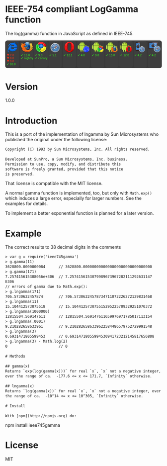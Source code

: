 # IEEE-754 compliant LogGamma function

The log(gamma) function in JavaScript as defined in IEEE-745.

[![browser support](https://github.com/czurnieden/ieee745gamma/blob/master/badge.png)](https://github.com/czurnieden/ieee745gamma/ieee745gamma.js)

# Version

1.0.0

# Introduction

This is a port of the implementation of lngamma by Sun Microsystems who published the original under the following license:

```
Copyright (C) 1993 by Sun Microsystems, Inc. All rights reserved.

Developed at SunPro, a Sun Microsystems, Inc. business.
Permission to use, copy, modify, and distribute this
software is freely granted, provided that this notice
is preserved.
```

That license is compatible with the MIT license.


A normal gamma function is implemented, too, but only with `Math.exp()` which induces a large error, especially for larger numbers. See the examples for details.

To implement a better exponential function is planned for a later version.

# Example

The correct results to 38 decimal digits in the comments

```
> var g = require('ieee745gamma')
> g.gamma(11)
3628800.0000000084      // 3628800.0000000000000000000000000000000
> g.gamma(171)
7.257415615308056e+306  // 7.2574156153079989673967282111292631147 E306
// errors of gamma due to Math.exp():
> g.lngamma(171)
706.5730622457874       // 706.57306224578734711072226272129831468
> g.lngamma(11)
15.104412573075518      // 15.104412573075515295225709329251070372
> g.lngamma(1000000)
12815504.569147611      // 12815504.569147611659976971785017113154
> g.lngamma(.0001)
9.210282658633961       // 9.2102826586339622584486579752729991548
> g.lngamma(3)
0.6931471805599453      // 0.69314718055994530941723212145817656808
> g.lngamma(3) - Math.log(2)
0                       // 0

# Methods

## gamma(x)
Returns `exp(log(gamma(x)))` for real `x`, `x` not a negative integer, over the range of ca.  -177.6 <= x <= 171.7, `Infinity` otherwise.

## lngamma(x)
Returns `log(gamma(x))` for real `x`, `x` not a negative integer, over the range of ca.  -10^14 <= x <= 10^305, `Infinity` otherwise.

# Install

With [npm](http://npmjs.org) do:

```
npm install ieee745gamma


# License

MIT
